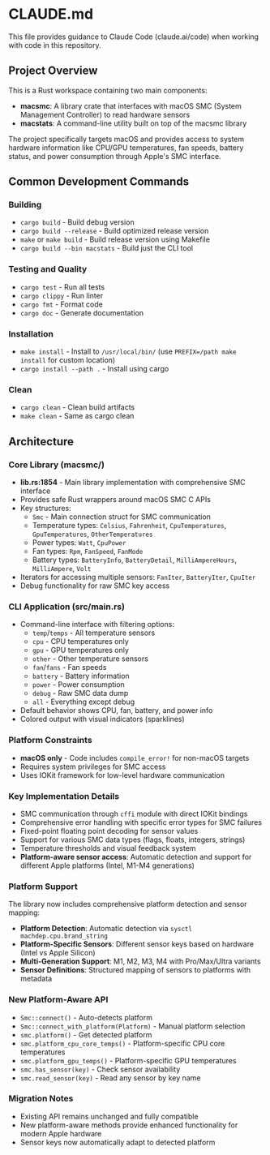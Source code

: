 # CLAUDE.md

This file provides guidance to Claude Code (claude.ai/code) when working with code in this repository.

## Project Overview

This is a Rust workspace containing two main components:
- **macsmc**: A library crate that interfaces with macOS SMC (System Management Controller) to read hardware sensors
- **macstats**: A command-line utility built on top of the macsmc library

The project specifically targets macOS and provides access to system hardware information like CPU/GPU temperatures, fan speeds, battery status, and power consumption through Apple's SMC interface.

## Common Development Commands

### Building
- `cargo build` - Build debug version
- `cargo build --release` - Build optimized release version
- `make` or `make build` - Build release version using Makefile
- `cargo build --bin macstats` - Build just the CLI tool

### Testing and Quality
- `cargo test` - Run all tests
- `cargo clippy` - Run linter
- `cargo fmt` - Format code
- `cargo doc` - Generate documentation

### Installation
- `make install` - Install to `/usr/local/bin/` (use `PREFIX=/path make install` for custom location)
- `cargo install --path .` - Install using cargo

### Clean
- `cargo clean` - Clean build artifacts
- `make clean` - Same as cargo clean

## Architecture

### Core Library (macsmc/)
- **lib.rs:1854** - Main library implementation with comprehensive SMC interface
- Provides safe Rust wrappers around macOS SMC C APIs
- Key structures:
  - `Smc` - Main connection struct for SMC communication
  - Temperature types: `Celsius`, `Fahrenheit`, `CpuTemperatures`, `GpuTemperatures`, `OtherTemperatures`
  - Power types: `Watt`, `CpuPower`
  - Fan types: `Rpm`, `FanSpeed`, `FanMode`
  - Battery types: `BatteryInfo`, `BatteryDetail`, `MilliAmpereHours`, `MilliAmpere`, `Volt`
- Iterators for accessing multiple sensors: `FanIter`, `BatteryIter`, `CpuIter`
- Debug functionality for raw SMC key access

### CLI Application (src/main.rs)
- Command-line interface with filtering options:
  - `temp`/`temps` - All temperature sensors
  - `cpu` - CPU temperatures only
  - `gpu` - GPU temperatures only  
  - `other` - Other temperature sensors
  - `fan`/`fans` - Fan speeds
  - `battery` - Battery information
  - `power` - Power consumption
  - `debug` - Raw SMC data dump
  - `all` - Everything except debug
- Default behavior shows CPU, fan, battery, and power info
- Colored output with visual indicators (sparklines)

### Platform Constraints
- **macOS only** - Code includes `compile_error!` for non-macOS targets
- Requires system privileges for SMC access
- Uses IOKit framework for low-level hardware communication

### Key Implementation Details
- SMC communication through `cffi` module with direct IOKit bindings
- Comprehensive error handling with specific error types for SMC failures
- Fixed-point floating point decoding for sensor values
- Support for various SMC data types (flags, floats, integers, strings)
- Temperature thresholds and visual feedback system
- **Platform-aware sensor access**: Automatic detection and support for different Apple platforms (Intel, M1-M4 generations)

### Platform Support
The library now includes comprehensive platform detection and sensor mapping:
- **Platform Detection**: Automatic detection via `sysctl machdep.cpu.brand_string`
- **Platform-Specific Sensors**: Different sensor keys based on hardware (Intel vs Apple Silicon)
- **Multi-Generation Support**: M1, M2, M3, M4 with Pro/Max/Ultra variants
- **Sensor Definitions**: Structured mapping of sensors to platforms with metadata

### New Platform-Aware API
- `Smc::connect()` - Auto-detects platform
- `Smc::connect_with_platform(Platform)` - Manual platform selection
- `smc.platform()` - Get detected platform
- `smc.platform_cpu_core_temps()` - Platform-specific CPU core temperatures
- `smc.platform_gpu_temps()` - Platform-specific GPU temperatures
- `smc.has_sensor(key)` - Check sensor availability
- `smc.read_sensor(key)` - Read any sensor by key name

### Migration Notes
- Existing API remains unchanged and fully compatible
- New platform-aware methods provide enhanced functionality for modern Apple hardware
- Sensor keys now automatically adapt to detected platform